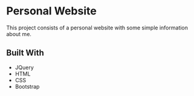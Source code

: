 # Personal Website

This project consists of a personal website with some simple information about me.

## Built With

* JQuery
* HTML
* CSS
* Bootstrap
